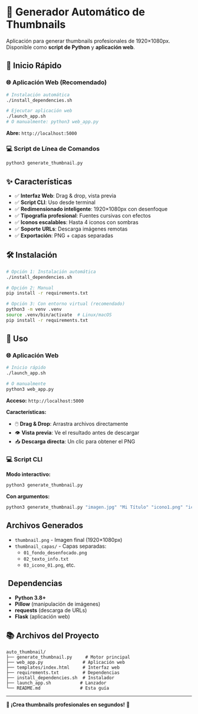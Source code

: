 # 🎨 Generador Automático de Thumbnails

Aplicación para generar thumbnails profesionales de 1920×1080px. Disponible como **script de Python** y **aplicación web**.

## 🚀 Inicio Rápido

### 🌐 **Aplicación Web (Recomendado)**
```bash
# Instalación automática
./install_dependencies.sh

# Ejecutar aplicación web
./launch_app.sh
# O manualmente: python3 web_app.py
```
**Abre:** `http://localhost:5000`

### 💻 **Script de Línea de Comandos**
```bash
python3 generate_thumbnail.py
```

## ✨ Características

- ✅ **Interfaz Web**: Drag & drop, vista previa
- ✅ **Script CLI**: Uso desde terminal
- ✅ **Redimensionado inteligente**: 1920×1080px con desenfoque
- ✅ **Tipografía profesional**: Fuentes cursivas con efectos
- ✅ **Iconos escalables**: Hasta 4 iconos con sombras
- ✅ **Soporte URLs**: Descarga imágenes remotas
- ✅ **Exportación**: PNG + capas separadas

## 🛠️ Instalación

```bash
# Opción 1: Instalación automática
./install_dependencies.sh

# Opción 2: Manual
pip install -r requirements.txt

# Opción 3: Con entorno virtual (recomendado)
python3 -m venv .venv
source .venv/bin/activate  # Linux/macOS
pip install -r requirements.txt
```

## 🚀 Uso

### 🌐 Aplicación Web
```bash
# Inicio rápido
./launch_app.sh

# O manualmente
python3 web_app.py
```
**Acceso:** `http://localhost:5000`

**Características:**
- 🖱️ **Drag & Drop**: Arrastra archivos directamente
- 👁️ **Vista previa**: Ve el resultado antes de descargar
- 📥 **Descarga directa**: Un clic para obtener el PNG

### 💻 Script CLI

**Modo interactivo:**
```bash
python3 generate_thumbnail.py
```

**Con argumentos:**
```bash
python3 generate_thumbnail.py "imagen.jpg" "Mi Título" "icono1.png" "icono2.png"
```

##  Archivos Generados

- `thumbnail.png` - Imagen final (1920×1080px)
- `thumbnail_capas/` - Capas separadas:
  - `01_fondo_desenfocado.png`
  - `02_texto_info.txt`
  - `03_icono_01.png`, etc.

## ️ Dependencias

- **Python 3.8+**
- **Pillow** (manipulación de imágenes)
- **requests** (descarga de URLs)
- **Flask** (aplicación web)

## 📚 Archivos del Proyecto

```
auto_thumbnail/
├── generate_thumbnail.py     # Motor principal
├── web_app.py               # Aplicación web
├── templates/index.html     # Interfaz web
├── requirements.txt         # Dependencias
├── install_dependencies.sh  # Instalador
├── launch_app.sh           # Lanzador
└── README.md               # Esta guía
```

---

**🎨 ¡Crea thumbnails profesionales en segundos!** 🎨
